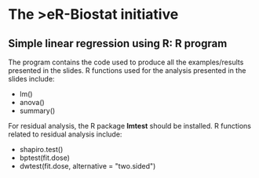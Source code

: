 # The >eR-Biostat initiative
## Simple linear regression using R: R program
The program  contains the code used to produce all the examples/results presented in the slides. 
R functions used for the analysis presented in the slides include:

* lm()
* anova()
* summary()

For residual analysis, the R package **lmtest** should be installed.  R functions related to residual analysis include:

* shapiro.test()
* bptest(fit.dose)
* dwtest(fit.dose, alternative = "two.sided")
